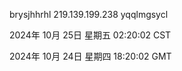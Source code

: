 brysjhhrhl 219.139.199.238 yqqlmgsycl

2024年 10月 25日 星期五 02:20:02 CST

2024年 10月 24日 星期四 18:20:02 GMT
